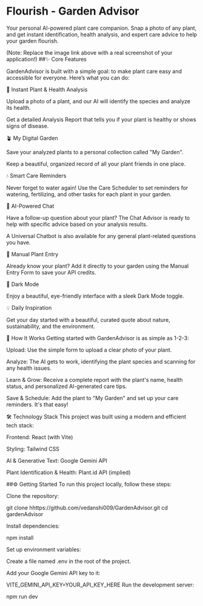 
# Flourish - Garden Advisor
Your personal AI-powered plant care companion. Snap a photo of any plant, and get instant identification, health analysis, and expert care advice to help your garden flourish.

(Note: Replace the image link above with a real screenshot of your application!)
##✨ Core Features

GardenAdvisor is built with a simple goal: to make plant care easy and accessible for everyone. Here’s what you can do:

📸 Instant Plant & Health Analysis

Upload a photo of a plant, and our AI will identify the species and analyze its health.

Get a detailed Analysis Report that tells you if your plant is healthy or shows signs of disease.

🪴 My Digital Garden

Save your analyzed plants to a personal collection called "My Garden".

Keep a beautiful, organized record of all your plant friends in one place.

💧 Smart Care Reminders

Never forget to water again! Use the Care Scheduler to set reminders for watering, fertilizing, and other tasks for each plant in your garden.

💬 AI-Powered Chat

Have a follow-up question about your plant? The Chat Advisor is ready to help with specific advice based on your analysis results.

A Universal Chatbot is also available for any general plant-related questions you have.

📝 Manual Plant Entry

Already know your plant? Add it directly to your garden using the Manual Entry Form to save your API credits.

🌙 Dark Mode

Enjoy a beautiful, eye-friendly interface with a sleek Dark Mode toggle.

💡 Daily Inspiration

Get your day started with a beautiful, curated quote about nature, sustainability, and the environment.

🚀 How It Works
Getting started with GardenAdvisor is as simple as 1-2-3:

Upload: Use the simple form to upload a clear photo of your plant.

Analyze: The AI gets to work, identifying the plant species and scanning for any health issues.

Learn & Grow: Receive a complete report with the plant's name, health status, and personalized AI-generated care tips.

Save & Schedule: Add the plant to "My Garden" and set up your care reminders. It's that easy!

🛠️ Technology Stack
This project was built using a modern and efficient tech stack:

Frontend: React (with Vite)

Styling: Tailwind CSS

AI & Generative Text: Google Gemini API

Plant Identification & Health: Plant.id API (implied)

##⚙️ Getting Started
To run this project locally, follow these steps:

Clone the repository:

git clone hhttps://github.com/vedanshi009/GardenAdvisor.git
cd gardenAdvisor

Install dependencies:

npm install

Set up environment variables:

Create a file named .env in the root of the project.

Add your Google Gemini API key to it:

VITE_GEMINI_API_KEY=YOUR_API_KEY_HERE
Run the development server:

npm run dev